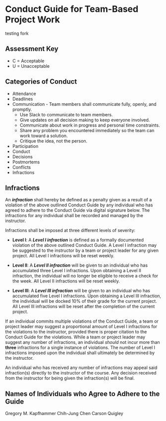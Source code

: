 # Conduct Guide for Team-Based Project Work

testing fork

## Assessment Key

* C = Acceptable
* U = Unacceptable

## Categories of Conduct

* Attendance
* Deadlines
* Communication - Team members shall communicate fully, openly, and promptly.
  - Use Slack to communicate to team members.
  - Give updates on all decision making to keep everyone involved.
  - Communicate about work in progress and personal time constraints.
  - Share any problem you encountered immediately so the team can work toward a
  solution.
  - Critique the idea, not the person.
* Participation
* Conduct
* Decisions
* Postmortems
* Conflicts
* Infractions

## Infractions

An ***infraction*** shall hereby be defined as a penalty given as a result of a
violation of the above outlined Conduct Guide by any individual who has agreed
to adhere to the Conduct Guide via digital signature below. The infractions for
any individual shall be recorded and managed by the instructor.

Infractions shall be imposed at three different levels of severity:

* **Level I**: A ***Level I infraction*** is defined as a formally documented
violation of the above outlined Conduct Guide. A Level I infraction may be
suggested to the instructor by a team or project leader for any given project.
All Level I infractions will be reset weekly.

* **Level II**: A ***Level II infraction*** will be given to an individual who
has accumulated three Level I infractions. Upon obtaining a Level II infraction,
the individual will no longer be eligible to receive a check for the week. All
Level II infractions will be reset weekly.

* **Level III**: A ***Level III infraction*** will be given to an individual who
has accumulated five Level I infractions. Upon obtaining a Level III infraction,
the individual will be docked 10% of their grade for the current project. All
Level III infractions will be reset after the completion of the current project.

If an individual commits multiple violations of the Conduct Guide, a team or
project leader may suggest a proportional amount of Level I infractions for the
violations to the instructor, provided there is proper citation to the Conduct
Guide for the violations. While a team or project leader may suggest any number
of infractions, an individual *should* not incur more than **three** infractions
for a single instance of violations. The number of Level I infractions imposed
upon the individual shall ultimately be determined by the instructor.

An individual who has received any number of infractions may appeal said
infraction(s) directly to the instructor of the course. Any decision received
from the instructor for being given the infraction(s) will be final.

## Names of Individuals who Agree to Adhere to the Guide

Gregory M. Kapfhammer
Chih-Jung Chen
Carson Quigley
